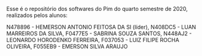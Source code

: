 Esse é o repositório dos softwares do Pim do quarto semestre de 2020, realizados pelos alunos:

N478896 - HEMERSON ANTONIO FEITOSA DA SI (líder),
N408DC5 - LUAN MARREIROS DA SILVA,
F0477E5 - SABRINA SOUZA SANTOS,
N448AJ2 - LEONARDO HORODENKO FERREIRA,
F037053 - LUIZ FILIPE ROCHA OLIVEIRA,
F055EB9 - EMERSON SILVA ARAUJO
